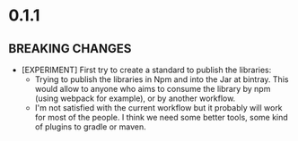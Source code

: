 
# 0.1.1

## BREAKING CHANGES

* [EXPERIMENT] First try to create a standard to publish the libraries:
    * Trying to publish the libraries in Npm and into the Jar at bintray.
      This would allow to anyone who aims to consume the library by npm (using webpack for example),
      or by another workflow.
    * I'm not satisfied with the current workflow but it probably will work for
      most of the people. I think we need some better tools, some kind of
      plugins to gradle or maven.
